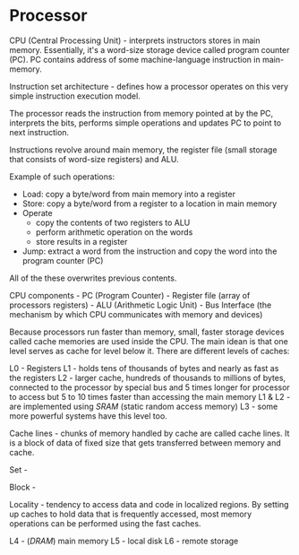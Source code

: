 # Processor

CPU (Central Processing Unit) - interprets instructors stores in main memory. Essentially, it's a word-size storage device called program counter (PC). PC contains address of some machine-language instruction in main-memory.

Instruction set architecture - defines how a processor operates on this very simple instruction execution model.

The processor reads the instruction from memory pointed at by the PC, interprets the bits, performs simple operations and updates PC to point to next instruction. 

Instructions revolve around main memory, the register file (small storage that consists of word-size registers) and ALU. 

Example of such operations:

- Load: copy a byte/word from main memory into a register
- Store: copy a byte/word from a register to a location in main memory
- Operate
    - copy the contents of two registers to ALU
    - perform arithmetic operation on the words
    - store results in a register
- Jump: extract a word from the instruction and copy the word into the program counter (PC)

All of the these overwrites previous contents.

CPU components
    - PC (Program Counter)
    - Register file (array of processors registers)
    - ALU (Arithmetic Logic Unit)
    - Bus Interface (the mechanism by which CPU communicates with memory and devices)

Because processors run faster than memory, small, faster storage devices called cache memories are used inside the CPU. The main idean is that one level serves as cache for level below it. There are different levels of caches:

L0 - Registers
L1 - holds tens of thousands of bytes and nearly as fast as the registers
L2 - larger cache, hundreds of thousands to millions of bytes, connected to the processor by special bus and 5 times longer for processor to access
but 5 to 10 times faster than accessing the main memory
L1 & L2 - are implemented using *SRAM* (static random access memory)
L3 - some more powerful systems have this level too. 

Cache lines - chunks of memory handled by cache are called cache lines. It is a block of data of fixed size that gets transferred between memory and cache. 

Set - 

Block - 

Locality - tendency to access data and code in localized regions. By setting up caches to hold data that is frequently accessed, most memory operations can be performed using the fast caches. 

L4 - (*DRAM*) main memory
L5 - local disk
L6 - remote storage


